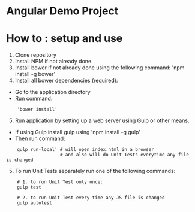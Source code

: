 # Angular Demo Project


# How to : setup and use
1. Clone repository
2. Install NPM if not already done.
3. Install bower if not already done using the following command:
   'npm install -g bower'
4. Install all bower dependencies (required):
- Go to the application directory
- Run command:
```
    'bower install'
```
5. Run application by setting up a web server using Gulp or other means.
- If using Gulp install gulp using 'npm install -g gulp'
- Then run command:
```
    gulp run-local' # will open index.html in a browser 
                    # and also will do Unit Tests everytime any file is changed
```
5. To run Unit Tests separately run one of the following commands:
```
    # 1. to run Unit Test only once:
    gulp test
        
    # 2. to run Unit Test every time any JS file is changed
    gulp autotest 
```
   